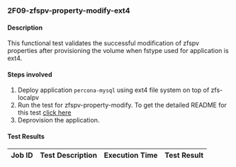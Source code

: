 ### 2F09-zfspv-property-modify-ext4

#### Description

This functional test validates the successful modification of zfspv properties after provisioning the volume when fstype used for application is ext4.

#### Steps involved

1. Deploy application `percona-mysql` using ext4 file system on top of zfs-localpv
2. Run the test for zfspv-property-modify. To get the detailed README for this test [click here](https://github.com/openebs/e2e-tests/experiments/zfs-localpv/functional/zv-property-runtime-modify)
3. Deprovision the application.

#### Test Results

| Job ID  |      Test Description         | Execution Time |   Test Result   |
|---------|-------------------------------|----------------|-----------------|
